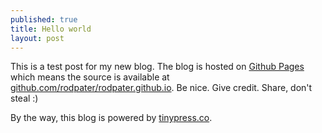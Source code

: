 ```yaml
---
published: true
title: Hello world
layout: post
---
```

This is a test post for my new blog. The blog is hosted on [Github Pages](http://pages.github.com/) which means the source is available at [github.com/rodpater/rodpater.github.io](http://github.com/rodpater/rodpater.github.io). Be nice. Give credit. Share, don't steal :)

By the way, this blog is powered by [tinypress.co](https://tinypress.co).